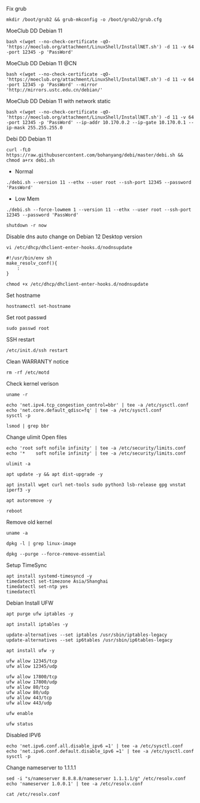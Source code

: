 Fix grub

```
mkdir /boot/grub2 && grub-mkconfig -o /boot/grub2/grub.cfg
```

MoeClub DD Debian 11

```
bash <(wget --no-check-certificate -qO- 'https://moeclub.org/attachment/LinuxShell/InstallNET.sh') -d 11 -v 64 -port 12345 -p 'PassWord'
```

MoeClub DD Debian 11 @CN

```
bash <(wget --no-check-certificate -qO- 'https://moeclub.org/attachment/LinuxShell/InstallNET.sh') -d 11 -v 64 -port 12345 -p 'PassWord' --mirror 'http://mirrors.ustc.edu.cn/debian/'
```

MoeClub DD Debian 11 with network static

```
bash <(wget --no-check-certificate -qO- 'https://moeclub.org/attachment/LinuxShell/InstallNET.sh') -d 11 -v 64 -port 12345 -p 'PassWord' --ip-addr 10.170.0.2 --ip-gate 10.170.0.1 --ip-mask 255.255.255.0
```

Debi DD Debian 11

```
curl -fLO https://raw.githubusercontent.com/bohanyang/debi/master/debi.sh && chmod a+rx debi.sh
```
- Normal
```
./debi.sh --version 11 --ethx --user root --ssh-port 12345 --password 'PassWord'
```
- Low Mem
```
./debi.sh --force-lowmem 1 --version 11 --ethx --user root --ssh-port 12345 --password 'PassWord'
```

```
shutdown -r now
```

Disable dns auto change on Debian 12 Desktop version

```
vi /etc/dhcp/dhclient-enter-hooks.d/nodnsupdate
```
```
#!/usr/bin/env sh
make_resolv_conf(){
    :
}
```
```
chmod +x /etc/dhcp/dhclient-enter-hooks.d/nodnsupdate
```


Set hostname
```
hostnamectl set-hostname
```

Set root passwd

```
sudo passwd root
```

SSH restart
```
/etc/init.d/ssh restart
```

Clean WARRANTY notice

```
rm -rf /etc/motd
```

Check kernel verison

```
uname -r
```

```
echo 'net.ipv4.tcp_congestion_control=bbr' | tee -a /etc/sysctl.conf
echo 'net.core.default_qdisc=fq' | tee -a /etc/sysctl.conf
sysctl -p
```

```
lsmod | grep bbr
```

Change ulimit Open files

```
echo 'root soft nofile infinity' | tee -a /etc/security/limits.conf
echo '*    soft nofile infinity' | tee -a /etc/security/limits.conf
```

```
ulimit -a
```

```
apt update -y && apt dist-upgrade -y
```
```
apt install wget curl net-tools sudo python3 lsb-release gpg vnstat iperf3 -y
```
```
apt autoremove -y
```

```
reboot
```

Remove old kernel

```
uname -a
```

```
dpkg -l | grep linux-image
```
```
dpkg --purge --force-remove-essential 
```

Setup TimeSync

```
apt install systemd-timesyncd -y
timedatectl set-timezone Asia/Shanghai
timedatectl set-ntp yes
timedatectl
```

Debian Install UFW


```
apt purge ufw iptables -y
```
```
apt install iptables -y
```
```
update-alternatives --set iptables /usr/sbin/iptables-legacy
update-alternatives --set ip6tables /usr/sbin/ip6tables-legacy
```

```
apt install ufw -y
```

```
ufw allow 12345/tcp
ufw allow 12345/udp
```

```
ufw allow 17800/tcp
ufw allow 17800/udp
ufw allow 80/tcp
ufw allow 80/udp
ufw allow 443/tcp
ufw allow 443/udp
```

```
ufw enable
```

```
ufw status
```


Disabled IPV6

```
echo 'net.ipv6.conf.all.disable_ipv6 =1' | tee -a /etc/sysctl.conf
echo 'net.ipv6.conf.default.disable_ipv6 =1' | tee -a /etc/sysctl.conf
sysctl -p
```



Change nameserver to 1.1.1.1

```
sed -i "s/nameserver 8.8.8.8/nameserver 1.1.1.1/g" /etc/resolv.conf
echo 'nameserver 1.0.0.1' | tee -a /etc/resolv.conf
```
```
cat /etc/resolv.conf
```
